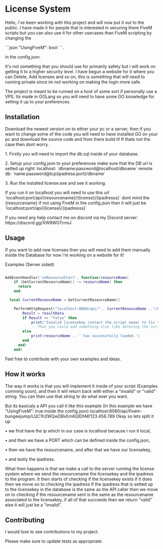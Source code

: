 # License System
<p>Hello, i've been working with this project and will now put it out to the public.
I have made it for people that is interested in securing there FiveM scripts but you can also use it for other usecases than FiveM scripting by changing the</p> ```json
"UsingFiveM": bool
```. <p>in the config.json.</p>

<p>It's not something that you should use for primarily safety but i will work on getting it to a higher security level. I have begun a website for it where you can Delete, Add licenses and so on, this is something that will need to running private since im not working on making the login more safe.</p>

<p>The project is meant to be runned on a host of some sort if personally use a VPS. Its made in GOLang so you will need to have some GO knowledge for setting it up to your preferences.</p>

## Installation

<p>Download the newest version on <github.link> to either your pc or a server, then if you want to change some of the code you will need to have installed GO on your pc and download the source code and from there build it! If thats not the case then dont worry.</p>

<p>1. Firstly you will need to import the db.sql inside of your database.</p>

<p>2. Setup your config.json to your preferences make sure that the DB url is setted up right: 
localhost: `dbname:password@localhost/dbname` remote db: `name:password@tcp(ipadress:port)/dbname`</p>

<p>3. Run the installed license.exe and see it working.</p>

<p>If you run it on localhost you will need to use this url `localhost:port/api/{resourcename}/{license}/{ipadresss}` dont mind the {resourcename} if not using FiveM in the config.json then it will just be `localhost:port/api/{license}/{ipadresss}`</p>

<p>If you need any help contact me on discord via my Discord server: https://discord.gg/XW9WGTrrmJ</p>

## Usage
<p>If you want to add new licenses then you will need to add them manually inside the Database for now i'm working on a website for it!</p>

<h8>Examples (Server sided)</h8>
```lua

AddEventHandler('onResourceStart', function(resourceName)
    if (GetCurrentResourceName() ~= resourceName) then
      return
    end

  local CurrentResouceName = GetCurrentResourceName()

    PerformHttpRequest("localhost:8080/api/".. CurrentResouceName .."/LQC1h2WQwDBxEm6QlDhM/123.456.789", function (errorCode, resultData, resultHeaders, errorData)
        Result = resultData
        if Result == "false" then 
            print("Invalid licensekey contact the script owner to fix this issue!")
            -- Then you could add something else like deleting the script or something
        else    
            print(resourceName .. ' has successfully loaded.')
        end
      end)
    end)

```

<p>Feel free to contribute with your own examples and ideas.</p>

## How it works
<p>The way it works is that you will implement it inside of your script (Examples comming soon), and then it will return back with either a "invalid" or "valid" string.
You can then use that string to do what ever you want.</p> 

<p>But its basicaly a API you call it like this example (In this example we have "UsingFiveM": true inside the config.json) localhost:8080/api/fivem-bungeejump/LQC1h2WQwDBxEm6QlDhM/123.456.789 
Okay so lets split it up</p> 
<p>• we first have the ip which in our case is localhost because i run it local,</p> 
<p>• and then we have a PORT which can be defined inside the config.json,</p>
<p>• then we have the resourcename, and after that we have our licensekey,</p>
<p>• and lastly the ipadress.</p>

<p>What then happens is that we make a call to the server running the license system where we send the resourcename the licensekey and the ipadress to the program. It then starts of checking if the licensekey exists if it does then we move on to checking the ipadress if the ipadress that is setted up to the licensekey in the database is the same as the API caller then we move on to checking if the resourcename sent is the same as the resourcename associated to the licensekey, if all of that succeeds then we return "valid" else it will just be a "invalid".
</p>

## Contributing

<p>I would love to see contributions to my project.</p>

<p>Please make sure to update tests as appropriate.</p>
